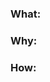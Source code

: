 ### What:
<!-- what changes are being made? -->

### Why:
<!-- why are these changes necessary? -->

### How:
<!-- how are these changes implemented? -->

<!-- ### Closes: -->
<!-- use this only if this PR closes an issue; link the issue using the `#{issue_id}` syntax -->